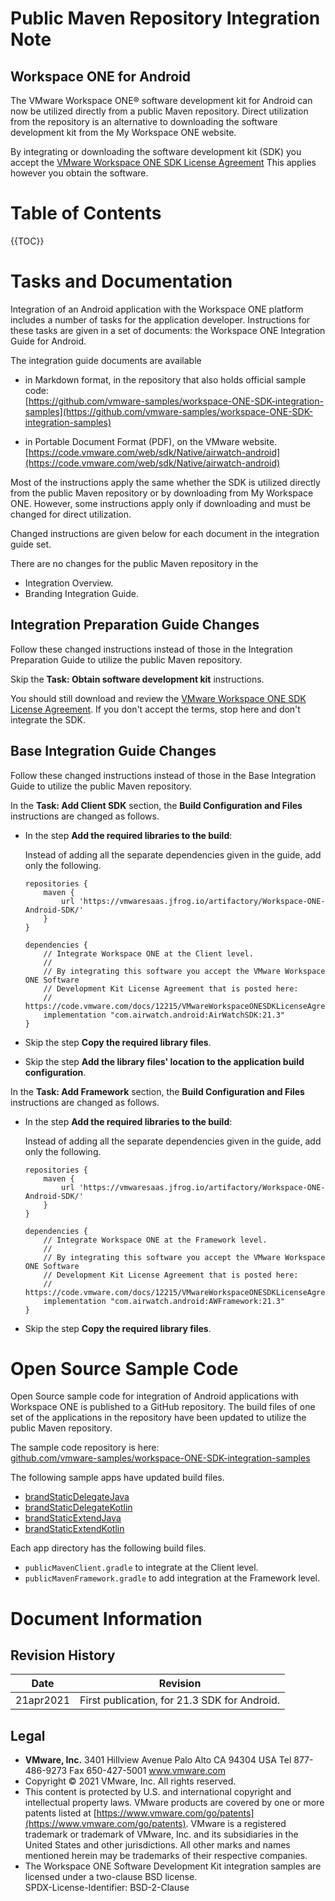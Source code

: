 # Public Maven Repository Integration Note
## Workspace ONE for Android
The VMware Workspace ONE® software development kit for Android can now be
utilized directly from a public Maven repository. Direct utilization from the
repository is an alternative to downloading the software development kit from
the My Workspace ONE website.

By integrating or downloading the software development kit (SDK) you accept the
[VMware Workspace ONE SDK License Agreement](https://code.vmware.com/docs/12215/VMwareWorkspaceONESDKLicenseAgreement.pdf)
This applies however you obtain the software.

# Table of Contents
{{TOC}}

# Tasks and Documentation
Integration of an Android application with the Workspace ONE platform includes a
number of tasks for the application developer. Instructions for these tasks are
given in a set of documents: the Workspace ONE Integration Guide for Android.

The integration guide documents are available

-   in Markdown format, in the repository that also holds official sample code:  
    [https://github.com/vmware-samples/workspace-ONE-SDK-integration-samples](https://github.com/vmware-samples/workspace-ONE-SDK-integration-samples)

-   in Portable Document Format (PDF), on the VMware website.  
    [https://code.vmware.com/web/sdk/Native/airwatch-android](https://code.vmware.com/web/sdk/Native/airwatch-android)

Most of the instructions apply the same whether the SDK is utilized directly
from the public Maven repository or by downloading from My Workspace ONE.
However, some instructions apply only if downloading and must be changed for
direct utilization.

Changed instructions are given below for each document in the integration guide
set.

There are no changes for the public Maven repository in the

-   Integration Overview.
-   Branding Integration Guide.

## Integration Preparation Guide Changes
Follow these changed instructions instead of those in the Integration
Preparation Guide to utilize the public Maven repository.

Skip the **Task: Obtain software development kit** instructions.

You should still download and review the 
[VMware Workspace ONE SDK License Agreement](https://code.vmware.com/docs/12215/VMwareWorkspaceONESDKLicenseAgreement.pdf). If you don't accept the terms, stop 
here and don't integrate the SDK.

## Base Integration Guide Changes
Follow these changed instructions instead of those in the Base Integration
Guide to utilize the public Maven repository.

In the **Task: Add Client SDK** section, the **Build Configuration and
Files** instructions are changed as follows.

-   In the step **Add the required libraries to the build**:

    Instead of adding all the separate dependencies given in the guide, add only
    the following.

        repositories {
            maven {
                url 'https://vmwaresaas.jfrog.io/artifactory/Workspace-ONE-Android-SDK/'
            }
        }

        dependencies {
            // Integrate Workspace ONE at the Client level.
            //
            // By integrating this software you accept the VMware Workspace ONE Software
            // Development Kit License Agreement that is posted here:  
            // https://code.vmware.com/docs/12215/VMwareWorkspaceONESDKLicenseAgreement.pdf
            implementation "com.airwatch.android:AirWatchSDK:21.3"
        }

-   Skip the step **Copy the required library files**.

-   Skip the step
    **Add the library files' location to the application build configuration**.

In the **Task: Add Framework** section, the **Build Configuration and
Files** instructions are changed as follows.

-   In the step **Add the required libraries to the build**:

    Instead of adding all the separate dependencies given in the guide, add only
    the following.

        repositories {
            maven {
                url 'https://vmwaresaas.jfrog.io/artifactory/Workspace-ONE-Android-SDK/'
            }
        }

        dependencies {
            // Integrate Workspace ONE at the Framework level.
            //
            // By integrating this software you accept the VMware Workspace ONE Software
            // Development Kit License Agreement that is posted here:  
            // https://code.vmware.com/docs/12215/VMwareWorkspaceONESDKLicenseAgreement.pdf
            implementation "com.airwatch.android:AWFramework:21.3"
        }

-   Skip the step **Copy the required library files**.

# Open Source Sample Code
Open Source sample code for integration of Android applications with Workspace
ONE is published to a GitHub repository. The build files of one set of the
applications in the repository have been updated to utilize the public Maven
repository.

The sample code repository is here:  
[github.com/vmware-samples/workspace-ONE-SDK-integration-samples](https://github.com/vmware-samples/workspace-ONE-SDK-integration-samples)

The following sample apps have updated build files.

-   [brandStaticDelegateJava](https://github.com/vmware-samples/workspace-ONE-SDK-integration-samples/tree/main/IntegrationGuideForAndroid/Apps/brandStaticDelegateJava)
-   [brandStaticDelegateKotlin](https://github.com/vmware-samples/workspace-ONE-SDK-integration-samples/tree/main/IntegrationGuideForAndroid/Apps/brandStaticDelegateKotlin)
-   [brandStaticExtendJava](https://github.com/vmware-samples/workspace-ONE-SDK-integration-samples/tree/main/IntegrationGuideForAndroid/Apps/brandStaticExtendJava)
-   [brandStaticExtendKotlin](https://github.com/vmware-samples/workspace-ONE-SDK-integration-samples/tree/main/IntegrationGuideForAndroid/Apps/brandStaticExtendKotlin)

Each app directory has the following build files.

-   `publicMavenClient.gradle` to integrate at the Client level.
-   `publicMavenFramework.gradle` to add integration at the Framework level.

# Document Information
## Revision History
|Date     |Revision                                    |
|---------|--------------------------------------------|
|21apr2021|First publication, for 21.3 SDK for Android.|

## Legal
-   **VMware, Inc.** 3401 Hillview Avenue Palo Alto CA 94304 USA
    Tel 877-486-9273 Fax 650-427-5001 www.vmware.com
-   Copyright © 2021 VMware, Inc. All rights reserved.
-   This content is protected by U.S. and international copyright and
    intellectual property laws. VMware products are covered by one
    or more patents listed at
    [https://www.vmware.com/go/patents](https://www.vmware.com/go/patents).
    VMware is a registered trademark or trademark of VMware, Inc. and its
    subsidiaries in the United States and other jurisdictions. All other marks
    and names mentioned herein may be trademarks of their respective companies.
-   The Workspace ONE Software Development Kit integration samples are
    licensed under a two-clause BSD license.  
    SPDX-License-Identifier: BSD-2-Clause